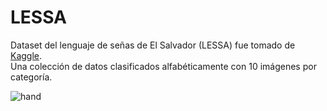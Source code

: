 # LESSA
Dataset del lenguaje de señas de El Salvador (LESSA) fue tomado de [Kaggle](https://www.kaggle.com/datasets/kevarce/lenguaje-de-seas-de-el-salvador-lessa).
<br>
Una colección de datos clasificados alfabéticamente con 10 imágenes por categoría.

![hand](https://user-images.githubusercontent.com/83199462/178065512-c6a8dc56-950f-4f50-8fc3-c3ee179365e4.jpg)

